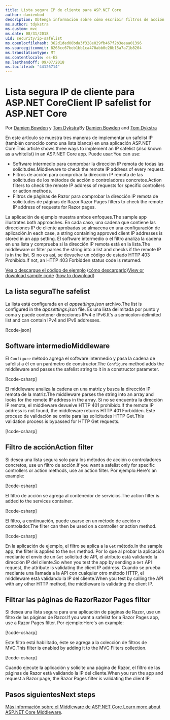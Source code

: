 ```yaml
---
title: Lista segura IP de cliente para ASP.NET Core
author: damienbod
description: Obtenga información sobre cómo escribir filtros de acción o Middleware para validar las direcciones IP remotas con una lista de direcciones IP aprobadas.
ms.author: tdykstra
ms.custom: mvc
ms.date: 08/31/2018
uid: security/ip-safelist
ms.openlocfilehash: 362d1ded00bda3f328e029fb467f2b3eeaa01396
ms.sourcegitcommit: 8268cc67beb1bb1ca470abb0e28b15a7a71b8204
ms.translationtype: MT
ms.contentlocale: es-ES
ms.lasthandoff: 09/07/2018
ms.locfileid: "44126714"
---
```

# <a name="client-ip-safelist-for-aspnet-core"></a><span data-ttu-id="b4cff-103">Lista segura IP de cliente para ASP.NET Core</span><span class="sxs-lookup"><span data-stu-id="b4cff-103">Client IP safelist for ASP.NET Core</span></span>

<span data-ttu-id="b4cff-104">Por [Damien Bowden](https://twitter.com/damien_bod) y [Tom Dykstra](https://github.com/tdykstra)</span><span class="sxs-lookup"><span data-stu-id="b4cff-104">By [Damien Bowden](https://twitter.com/damien_bod) and [Tom Dykstra](https://github.com/tdykstra)</span></span>
 
<span data-ttu-id="b4cff-105">En este artículo se muestra tres maneras de implementar un safelist IP (también conocido como una lista blanca) en una aplicación ASP.NET Core.</span><span class="sxs-lookup"><span data-stu-id="b4cff-105">This article shows three ways to implement an IP safelist (also known as a whitelist) in an ASP.NET Core app.</span></span> <span data-ttu-id="b4cff-106">Puede usar:</span><span class="sxs-lookup"><span data-stu-id="b4cff-106">You can use:</span></span>

* <span data-ttu-id="b4cff-107">Software intermedio para comprobar la dirección IP remota de todas las solicitudes.</span><span class="sxs-lookup"><span data-stu-id="b4cff-107">Middleware to check the remote IP address of every request.</span></span>
* <span data-ttu-id="b4cff-108">Filtros de acción para comprobar la dirección IP remota de las solicitudes de los métodos de acción o controladores concretos.</span><span class="sxs-lookup"><span data-stu-id="b4cff-108">Action filters to check the remote IP address of requests for specific controllers or action methods.</span></span>
* <span data-ttu-id="b4cff-109">Filtros de páginas de Razor para comprobar la dirección IP remota de solicitudes de páginas de Razor.</span><span class="sxs-lookup"><span data-stu-id="b4cff-109">Razor Pages filters to check the remote IP address of requests for Razor pages.</span></span>

<span data-ttu-id="b4cff-110">La aplicación de ejemplo muestra ambos enfoques.</span><span class="sxs-lookup"><span data-stu-id="b4cff-110">The sample app illustrates both approaches.</span></span> <span data-ttu-id="b4cff-111">En cada caso, una cadena que contiene las direcciones IP de cliente aprobadas se almacena en una configuración de aplicación.</span><span class="sxs-lookup"><span data-stu-id="b4cff-111">In each case, a string containing approved client IP addresses is stored in an app setting.</span></span> <span data-ttu-id="b4cff-112">El software intermedio o el filtro analiza la cadena en una lista y comprueba si la dirección IP remota está en la lista.</span><span class="sxs-lookup"><span data-stu-id="b4cff-112">The middleware or filter parses the string into a list and  checks if the remote IP is in the list.</span></span> <span data-ttu-id="b4cff-113">Si no es así, se devuelve un código de estado HTTP 403 Prohibido.</span><span class="sxs-lookup"><span data-stu-id="b4cff-113">If not, an HTTP 403 Forbidden status code is returned.</span></span>

<span data-ttu-id="b4cff-114">[Vea o descargue el código de ejemplo](https://github.com/aspnet/Docs/tree/master/aspnetcore/security/ip-safelist/samples/2.x/ClientIpAspNetCore) ([cómo descargarlo](xref:tutorials/index#how-to-download-a-sample))</span><span class="sxs-lookup"><span data-stu-id="b4cff-114">[View or download sample code](https://github.com/aspnet/Docs/tree/master/aspnetcore/security/ip-safelist/samples/2.x/ClientIpAspNetCore) ([how to download](xref:tutorials/index#how-to-download-a-sample))</span></span>

## <a name="the-safelist"></a><span data-ttu-id="b4cff-115">La lista segura</span><span class="sxs-lookup"><span data-stu-id="b4cff-115">The safelist</span></span>

<span data-ttu-id="b4cff-116">La lista está configurada en el *appsettings.json* archivo.</span><span class="sxs-lookup"><span data-stu-id="b4cff-116">The list is configured in the *appsettings.json* file.</span></span> <span data-ttu-id="b4cff-117">Es una lista delimitada por punto y coma y puede contener direcciones IPv4 e IPv6.</span><span class="sxs-lookup"><span data-stu-id="b4cff-117">It's a semicolon-delimited list and can contain IPv4 and IPv6 addresses.</span></span>

[!code-json[](ip-safelist/samples/2.x/ClientIpAspNetCore/appsettings.json?highlight=2)]

## <a name="middleware"></a><span data-ttu-id="b4cff-118">Software intermedio</span><span class="sxs-lookup"><span data-stu-id="b4cff-118">Middleware</span></span>

<span data-ttu-id="b4cff-119">El `Configure` método agrega el software intermedio y pasa la cadena de safelist a él en un parámetro de constructor.</span><span class="sxs-lookup"><span data-stu-id="b4cff-119">The `Configure` method adds the middleware and passes the safelist string to it in a constructor parameter.</span></span>

[!code-csharp[](ip-safelist/samples/2.x/ClientIpAspNetCore/Startup.cs?name=snippet_Configure&highlight=7)]

<span data-ttu-id="b4cff-120">El middleware analiza la cadena en una matriz y busca la dirección IP remota de la matriz.</span><span class="sxs-lookup"><span data-stu-id="b4cff-120">The middleware parses the string into an array and looks for the remote IP address in the array.</span></span> <span data-ttu-id="b4cff-121">Si no se encuentra la dirección IP remota, el middleware devuelve HTTP 401 prohibido.</span><span class="sxs-lookup"><span data-stu-id="b4cff-121">If the remote IP address is not found, the middleware returns HTTP 401 Forbidden.</span></span> <span data-ttu-id="b4cff-122">Este proceso de validación se omite para las solicitudes HTTP Get.</span><span class="sxs-lookup"><span data-stu-id="b4cff-122">This validation process is bypassed for HTTP Get requests.</span></span>

[!code-csharp[](ip-safelist/samples/2.x/ClientIpAspNetCore/AdminSafeListMiddleware.cs?name=snippet_ClassOnly)]

## <a name="action-filter"></a><span data-ttu-id="b4cff-123">Filtro de acción</span><span class="sxs-lookup"><span data-stu-id="b4cff-123">Action filter</span></span>

<span data-ttu-id="b4cff-124">Si desea una lista segura solo para los métodos de acción o controladores concretos, use un filtro de acción.</span><span class="sxs-lookup"><span data-stu-id="b4cff-124">If you want a safelist only for specific controllers or action methods, use an action filter.</span></span> <span data-ttu-id="b4cff-125">Por ejemplo:</span><span class="sxs-lookup"><span data-stu-id="b4cff-125">Here's an example:</span></span> 

[!code-csharp[](ip-safelist/samples/2.x/ClientIpAspNetCore/Filters/ClientIdCheckFilter.cs)]

<span data-ttu-id="b4cff-126">El filtro de acción se agrega al contenedor de servicios.</span><span class="sxs-lookup"><span data-stu-id="b4cff-126">The action filter is added to the services container.</span></span>

[!code-csharp[](ip-safelist/samples/2.x/ClientIpAspNetCore/Startup.cs?name=snippet_ConfigureServices&highlight=3)]

<span data-ttu-id="b4cff-127">El filtro, a continuación, puede usarse en un método de acción o controlador.</span><span class="sxs-lookup"><span data-stu-id="b4cff-127">The filter can then be used on a controller or action method.</span></span>

[!code-csharp[](ip-safelist/samples/2.x/ClientIpAspNetCore/Controllers/ValuesController.cs?name=snippet_Filter&highlight=1)]

<span data-ttu-id="b4cff-128">En la aplicación de ejemplo, el filtro se aplica a la `Get` método.</span><span class="sxs-lookup"><span data-stu-id="b4cff-128">In the sample app, the filter is applied to the `Get` method.</span></span> <span data-ttu-id="b4cff-129">Por lo que al probar la aplicación mediante el envío de un `Get` solicitud de API, el atributo está validando la dirección IP del cliente.</span><span class="sxs-lookup"><span data-stu-id="b4cff-129">So when you test the app by sending a `Get` API request, the attribute is validating the client IP address.</span></span> <span data-ttu-id="b4cff-130">Cuando se prueba mediante una llamada a la API con cualquier otro método HTTP, el middleware está validando la IP del cliente.</span><span class="sxs-lookup"><span data-stu-id="b4cff-130">When you test by calling the API with any other HTTP method, the middleware is validating the client IP.</span></span>

## <a name="razor-pages-filter"></a><span data-ttu-id="b4cff-131">Filtrar las páginas de Razor</span><span class="sxs-lookup"><span data-stu-id="b4cff-131">Razor Pages filter</span></span> 

<span data-ttu-id="b4cff-132">Si desea una lista segura para una aplicación de páginas de Razor, use un filtro de las páginas de Razor.</span><span class="sxs-lookup"><span data-stu-id="b4cff-132">If you want a safelist for a Razor Pages app, use a Razor Pages filter.</span></span> <span data-ttu-id="b4cff-133">Por ejemplo:</span><span class="sxs-lookup"><span data-stu-id="b4cff-133">Here's an example:</span></span> 

[!code-csharp[](ip-safelist/samples/2.x/ClientIpAspNetCore/Filters/ClientIdCheckPageFilter.cs)]

<span data-ttu-id="b4cff-134">Este filtro está habilitado, éste se agrega a la colección de filtros de MVC.</span><span class="sxs-lookup"><span data-stu-id="b4cff-134">This filter is enabled by adding it to the MVC Filters collection.</span></span>

[!code-csharp[](ip-safelist/samples/2.x/ClientIpAspNetCore/Startup.cs?name=snippet_ConfigureServices&highlight=7-9)]

<span data-ttu-id="b4cff-135">Cuando ejecute la aplicación y solicite una página de Razor, el filtro de las páginas de Razor está validando la IP del cliente.</span><span class="sxs-lookup"><span data-stu-id="b4cff-135">When you run the app and request a Razor page, the Razor Pages filter is validating the client IP.</span></span>

## <a name="next-steps"></a><span data-ttu-id="b4cff-136">Pasos siguientes</span><span class="sxs-lookup"><span data-stu-id="b4cff-136">Next steps</span></span>

<span data-ttu-id="b4cff-137">[Más información sobre el Middleware de ASP.NET Core](xref:fundamentals/middleware/index).</span><span class="sxs-lookup"><span data-stu-id="b4cff-137">[Learn more about ASP.NET Core Middleware](xref:fundamentals/middleware/index).</span></span>

